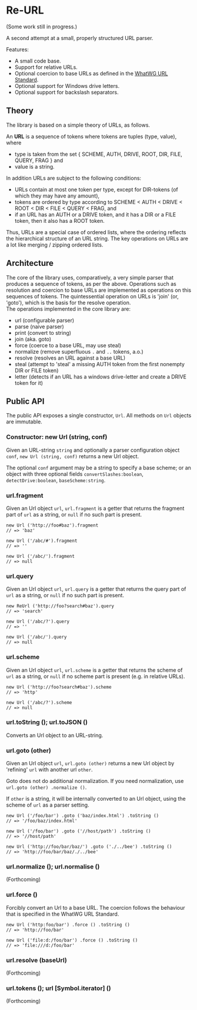 Re-URL
======

(Some work still in progress.)

A second attempt at a small, properly structured URL parser. 

Features:

* A small code base. 
* Support for relative URLs. 
* Optional coercion to base URLs as defined in the [WhatWG URL Standard][1]. 
* Optional support for Windows drive letters. 
* Optional support for backslash separators. 

[1]: https://url.spec.whatwg.org/


Theory
------

The library is based on a simple theory of URLs, as follows. 

An **URL** is a sequence of tokens where tokens are tuples (type, value), where

  - type is taken from the set { SCHEME, AUTH, DRIVE, ROOT, DIR, FILE, QUERY, FRAG } and
  - value is a string. 

In addition URLs are subject to the following conditions:

  - URLs contain at most one token per type, except for DIR-tokens (of which they may have any amount),
  - tokens are ordered by type according to SCHEME < AUTH < DRIVE < ROOT < DIR < FILE < QUERY < FRAG, and
  - if an URL has an AUTH or a DRIVE token, and it has a DIR or a FILE token, then it also has a ROOT token. 


Thus, URLs are a special case of ordered lists, where the ordering reflects the hierarchical structure of an URL string. 
The key operations on URLs are a lot like merging / zipping ordered lists. 



Architecture
------------

The core of the library uses, comparatively, a very simple parser that 
produces a sequence of tokens, as per the above. Operations such as resolution
and coercion to base URLs are implemented as operations on this sequences of 
tokens. The quintessential operation on URLs is 'join' (or, 'goto'), which is
the basis for the resolve operation.  
The operations implemented in the core library are:

- url (configurable parser)
- parse (naive parser)
- print (convert to string)
- join (aka. goto)
- force (coerce to a base URL, may use steal)
- normalize (remove superfluous `.` and `..` tokens, a.o.)
- resolve (resolves an URL against a base URL)
- steal (attempt to 'steal' a missing AUTH token from the first nonempty DIR or FILE token)
- letter (detects if an URL has a windows drive-letter and create a DRIVE token for it)



Public API
----------

The public API exposes a single constructor, `Url`. 
All methods on `Url` objects are immutable. 


### Constructor: new Url (string, conf)

Given an URL-string `string` and optionally a parser configuration object `conf`,
`new Url (string, conf)` returns a new Url object.  

The optional `conf` argument may be a string to specify a base scheme;
or an object with three optional fields 
`convertSlashes:boolean`, `detectDrive:boolean`, `baseScheme:string`. 


### url.fragment

Given an Url object `url`, `url.fragment` is a getter that returns the
fragment part of `url` as a string, or `null` if no such part is present. 

	new Url ('http://foo#baz').fragment
	// => 'baz'

	new Url ('/abc/#').fragment
	// => ''

	new Url ('/abc/').fragment
	// => null


### url.query

Given an Url object `url`, `url.query` is a getter that returns the
query part of `url` as a string, or `null` if no such part is present. 

	new ReUrl ('http://foo?search#baz').query
	// => 'search'

	new Url ('/abc/?').query
	// => ''

	new Url ('/abc/').query
	// => null


### url.scheme

Given an Url object `url`, `url.scheme` is a getter that returns the
scheme of `url` as a string, or `null` if no scheme part is present (e.g. in relative URLs). 

	new Url ('http://foo?search#baz').scheme
	// => 'http'

	new Url ('/abc/?').scheme
	// => null


### url.toString (); url.toJSON ()

Converts an Url object to an URL-string. 


### url.goto (other)

Given an Url object `url`, `url.goto (other)` returns a new Url object
by 'refining' `url` with another url `other`. 

Goto does not do additional normalization. If you need normalization, 
use `url.goto (other) .normalize ()`.

If `other` is a string, it will be internally converted to an Url object, using the scheme of `url` as a parser setting. 

	new Url ('/foo/bar') .goto ('baz/index.html') .toString ()
	// => '/foo/baz/index.html'

	new Url ('/foo/bar') .goto ('//host/path') .toString ()
	// => '//host/path'

	new Url ('http://foo/bar/baz/') .goto ('./../bee') .toString ()
	// => 'http://foo/bar/baz/./../bee'


### url.normalize (); url.normalise ()

(Forthcoming)


### url.force ()

Forcibly convert an Url to a base URL. 
The coercion follows the behaviour that is specified in the WhatWG URL Standard. 

	new Url ('http:foo/bar') .force () .toString ()
	// => 'http://foo/bar'

	new Url ('file:d:/foo/bar') .force () .toString ()
	// => 'file:///d:/foo/bar'


### url.resolve (baseUrl)

(Forthcoming)


### url.tokens (); url \[Symbol.iterator] ()

(Forthcoming)









